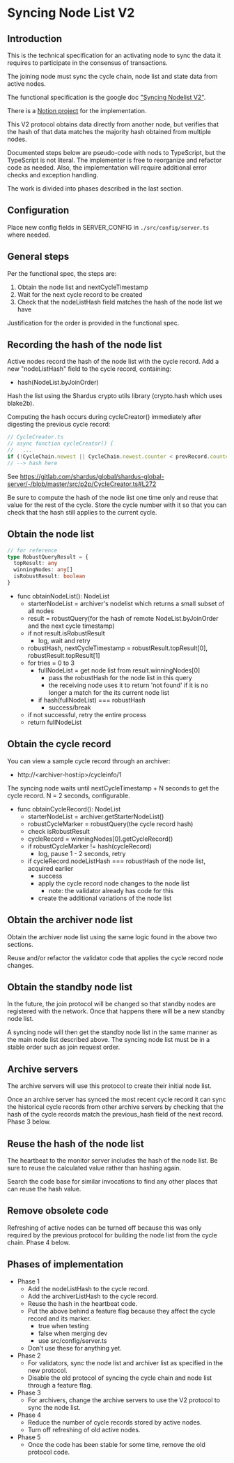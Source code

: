 # Syncing Node List V2

## Introduction

This is the technical specification for an activating node to sync the data it requires to participate in the consensus of transactions.

The joining node must sync the cycle chain, node list and state data from active nodes.

The functional specification is the google doc ["Syncing Nodelist V2"](https://docs.google.com/document/d/1s2I4rbQCI6RWQ6kwgmV5SsDZiaGYHmq-BGzslVUzES8/).

There is a [Notion project](https://www.notion.so/shardus/Cycle-Sync-Protocol-V2-591af3d97644484fb26a5e1e99c99ab7) for the implementation.

This V2 protocol obtains data directly from another node, but verifies that the hash of that data matches the majority hash obtained from multiple nodes.

Documented steps below are pseudo-code with nods to TypeScript, but the TypeScript is not literal. The implementer is free to reorganize and refactor code as needed. Also, the implementation will require additional error checks and exception handling.

The work is divided into phases described in the last section.

## Configuration

Place new config fields in SERVER_CONFIG in `./src/config/server.ts` where needed.

## General steps

Per the functional spec, the steps are:

1. Obtain the node list and nextCycleTimestamp
2. Wait for the next cycle record to be created
3. Check that the nodeListHash field matches the hash of the node list we have

Justification for the order is provided in the functional spec.

## Recording the hash of the node list

Active nodes record the hash of the node list with the cycle record. Add a new "nodeListHash" field to the cycle record, containing:

- hash(NodeList.byJoinOrder)

Hash the list using the Shardus crypto utils library (crypto.hash which uses blake2b).

Computing the hash occurs during cycleCreator() immediately after digesting the previous cycle record:

```typescript
// CycleCreator.ts
// async function cycleCreator() {
//   ...
if (!CycleChain.newest || CycleChain.newest.counter < prevRecord.counter) Sync.digestCycle(prevRecord)
// --> hash here
```

See https://gitlab.com/shardus/global/shardus-global-server/-/blob/master/src/p2p/CycleCreator.ts#L272

Be sure to compute the hash of the node list one time only and reuse that value for the rest of the cycle. Store the cycle number with it so that you can check that the hash still applies to the current cycle.

## Obtain the node list

```typescript
// for reference
type RobustQueryResult = {
  topResult: any
  winningNodes: any[]
  isRobustResult: boolean
}
```

- func obtainNodeList(): NodeList
  - starterNodeList = archiver's nodelist which returns a small subset of all nodes
  - result = robustQuery(for the hash of remote NodeList.byJoinOrder and the next cycle timestamp)
  - if not result.isRobustResult
    - log, wait and retry
  - robustHash, nextCycleTimestamp = robustResult.topResult[0], robustResult.topResult[1]
  - for tries = 0 to 3
    - fullNodeList = get node list from result.winningNodes[0]
      - pass the robustHash for the node list in this query
      - the receiving node uses it to return 'not found' if it is no longer a match for the its current node list
    - if hash(fullNodeList) === robustHash
      - success/break
  - if not successful, retry the entire process
  - return fullNodeList

## Obtain the cycle record

You can view a sample cycle record through an archiver:

- http://\<archiver-host:ip>/cycleinfo/1

The syncing node waits until nextCycleTimestamp + N seconds to get the cycle record. N = 2 seconds, configurable.

- func obtainCycleRecord(): NodeList
  - starterNodeList = archiver.getStarterNodeList()
  - robustCycleMarker = robustQuery(the cycle record hash)
  - check isRobustResult
  - cycleRecord = winningNodes[0].getCycleRecord()
  - if robustCycleMarker != hash(cycleRecord)
    - log, pause 1 - 2 seconds, retry
  - if cycleRecord.nodeListHash === robustHash of the node list, acquired earlier
    - success
    - apply the cycle record node changes to the node list
      - note: the validator already has code for this
    - create the additional variations of the node list

## Obtain the archiver node list

Obtain the archiver node list using the same logic found in the above two sections.

Reuse and/or refactor the validator code that applies the cycle record node changes.

## Obtain the standby node list

In the future, the join protocol will be changed so that standby nodes are registered with the network. Once that happens there will be a new standby node list.

A syncing node will then get the standby node list in the same manner as the main node list described above. The syncing node list must be in a stable order such as join request order.

## Archive servers

The archive servers will use this protocol to create their initial node list.

Once an archive server has synced the most recent cycle record it can sync the historical cycle records from other archive servers by checking that the hash of the cycle records match the previous_hash field of the next record. Phase 3 below.

## Reuse the hash of the node list

The heartbeat to the monitor server includes the hash of the node list. Be sure to reuse the calculated value rather than hashing again.

Search the code base for similar invocations to find any other places that can reuse the hash value.

## Remove obsolete code

Refreshing of active nodes can be turned off because this was only required by the previous protocol for building the node list from the cycle chain. Phase 4 below.

## Phases of implementation

- Phase 1
  - Add the nodeListHash to the cycle record.
  - Add the archiverListHash to the cycle record.
  - Reuse the hash in the heartbeat code.
  - Put the above behind a feature flag because they affect the cycle record and its marker.
    - true when testing
    - false when merging dev
    - use src/config/server.ts
  - Don’t use these for anything yet.
- Phase 2
  - For validators, sync the node list and archiver list as specified in the new protocol.
  - Disable the old protocol of syncing the cycle chain and node list through a feature flag.
- Phase 3
  - For archivers, change the archive servers to use the V2 protocol to sync the node list.
- Phase 4
  - Reduce the number of cycle records stored by active nodes.
  - Turn off refreshing of old active nodes.
- Phase 5
  - Once the code has been stable for some time, remove the old protocol code.
